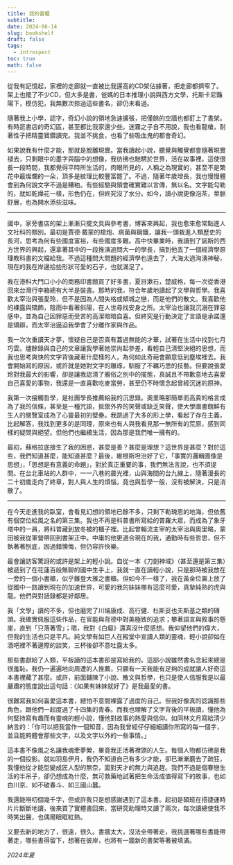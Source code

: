 ```yaml
---
title: 我的書櫃
subtitle: 
date: 2024-06-14
slug: bookshelf
draft: false
tags:
  - introspect
toc: true
math: false
---
```



從我有記憶起，家裡的走廊就一直被比我還高的CD架佔據著，把走廊都擠窄了。架上也擺了不少CD，但大多是書，爸媽的日本推理小說與西方文學，托斯卡尼豔陽下，模仿犯，我無數次掠過這些書名，卻仍未看過。

隨著我上小學，認字，奇幻小說的領地急速擴張，把僅餘的空牆也都釘上了書架。有時逛書店的奇幻區，甚至都比我家還少些。迷霧之子自不用說，我也看龍槍，耐著性子把精靈寶鑽讀完。我並不挑食，也看了些吸血鬼的都會奇幻。

如果說我有什麼才能，那就是脫離現實。當我讀起小說，聽覺與觸覺都會隨著現實褪去，只剩眼中的墨字與腦中的想像，我彷彿也馳騁於世界，活在故事裡。這使很長一段時間，我都覺得平時所生活的，肉眼所見的，人稱之為現實的，甚至不是繁花中最燦爛的一朵，頂多是紋理比較豐富罷了。不過，隨著年歲增長，我也慢慢體會到為何說文字不過是糟粕。有些經驗與領會確實難以言傳，無以名。文字能勾勒的，就如乾燥花一樣，形色仍在，但終究沒了水分。如今，讀小說更像泡茶，莖脈舒展，也為開水添些滋味。

---

國中，家旁書店的架上漸漸只擺文具與參考書，博客來興起，我也愈來愈常點進人文社科的類別。最初是賈德·戴蒙的槍炮、病菌與鋼鐵，讓我一頭栽進人類歷史的長河，思考為何有些國度富裕，有些國度多難。高中快畢業時，我讀到了諾斯的西方世界的興起，還拿著其中的一段推演追問大一的學長，搞到他丟了一個經濟學原理教科書的文檔給我。不過這種問大問題的經濟學也遠去了，大海太過洶湧神秘，現在的我在岸邊拾些形狀可愛的石子，也就滿足了。

我在港科大門口小小的商務印書館買了好多書，夏目漱石，楚威格，每一次從香港回來台灣行李箱總有大半是裝書。那時的我，符合年歲地讀起了文學與哲學。我喜歡太宰治與張愛玲，但不是因為人間失格或傾城之戀，而是他們的散文。我喜歡他的裸露與矯飾，陰雨中看著斜陽，在人世尋找安身之所。太宰治也讓我沉溺在罪惡感中，並為自己因罪惡而受苦的高潔暗暗自喜。但終究是行動決定了言語是承諾還是矯辯，而太宰治逼迫我學會了分離作家與作品。

我一次次重讀天才夢，懷疑自己是否真有蓋過無能的才華，試著在生活中找到七月巧雲。燼餘錄與自己的文章讓我學著她崇尚起參差，看輕自己清堅決絕的思想，而我也思考爽快的文字背後藏著什麼樣的人，為何如此奇葩會願意低到塵埃裡去。我會開始寫的原因，或許就是她對文字的雕琢，馴服了不羈巧思的技藝。但要說張愛玲對我最大的影響，卻是讓我認清了雅俗之別中的擺態，真誠且不帶歉意地去喜愛自己喜愛的事物，我還是一直喜歡吃麥當勞，甚至仍不時懷念起曾經沉迷的原神。

我第一次接觸哲學，是社團學長推薦給我的沉思錄。奧里略那簡單而高貴的格言成為了我的信條，甚至是一種咒語，抵禦外界的笑聲或缺乏笑聲，使大學圖書館鮮有生人的閱覽室成為了心靈最初的壁壘。我跳過了大多的形上學，看起了存在主義，比起解答，我找到更多的是同理，原來也有人與我看見那一無所有的荒原，感到同樣的疑問與絕望。但他們也繼續生活，因為那是我們唯一擁有的。

最初，蘇格拉底接生了我的困惑，甚麼是善？甚麼是理想？這世界是甚麼？對於這些，我們知道甚麼，能知道甚麼？最後，維根斯坦治好了它，「事實的邏輯圖像是思想」，「思想是有意義的命題」，對於真正重要的事，我們無法言說，也不須提問。在台北車站的人群中，一一八巷的晨光裡，山與海間的台九線上，隨著漫長的二十初歲走向了終章，對人與人生的煩惱，竟也與哲學一般，沒有被解決，只是消散了。

---

在今天走進我的臥室，會看見幻想的領地已餘不多，只剩下勒瑰恩的地海，但依舊有個空位給風之名的第三集。我也不再是科普書所寫給的普羅大眾，而成為了象牙塔中的一員，將科普藏到放冬被的櫃子裡。比起曾輪流主宰的太宰治與奧里略，蒙田被我從軍營帶回到書架正中。中庸的他更適合現在的我，通勤時有些哲思，但不執著著刨底，因過錯懊悔，但仍容許快樂。

最會讓訪客驚訝的或許是架上的輕小說。自從一本《刀劍神域》（甚至還是第三集）被遞到了在花蓮百般無聊的國中生手上，我就一直在讀輕小說，只是那時被我放在一旁的一個小書櫃，似乎難登大雅之書櫃。但如今不一樣了，我在黃金位置上放了從國中一路讀到現在的加速世界，可愛的我的妹妹哪有這麼可愛，真摯純熟的虎與龍。他們與對話錄都是好鄰居。

我「文學」讀的不多，但也磨完了川端康成、高行健、杜斯妥也夫斯基之類的磚頭。我確實佩服這些作品，在官能與背德中對美極致的追求；攀著語言與敘事的懸崖，直到「只落著雪」；嗯，我對《白癡》還真沒什麼感想。我仰望他們的偉大，但我的生活也只是平凡。純文學有如巨人在殿堂中宣讀人類的靈魂，輕小說卻如在酒吧裡不著邊際的談笑，三杯後卻不意吐露太多。

那些書獻給了人類，平板讀的這本書卻是寫給我的。這部小說雖然書名念起來總是很羞恥，我仍一遍遍地向周遭的人推薦，只願有一天我能有足夠的成就讓人好奇這本書裡藏了甚麼。或許，前面鋪陳了小說、散文與哲學，也只是使人信服我是以最嚴肅的態度說出這句話：《如果有妹妹就好了》是我最愛的書。

很難寫我如何喜愛這本書，總怕不意間裸露了過度的自己。但我好像真的認識那些角色，跟他們一起度過了十四集的青春。而我也理解了文字背後的平板讀，懂他為何堅持寫有趣而有靈魂的輕小說，懂他對故事的熱愛與信仰。如同林文月寫給清少納言的：「你可以把我當作一個知音，因為我曾經仔仔細細讀你所寫的每一個字，並且能夠體會那些文字，以及文字以外的一些事情。」

這本書不像風之名讓我魂牽夢縈，畢竟我正活著裡頭的人生。每個人物都彷彿是我的一個投影。就如羽島伊月，我仍不知道自己有多少才能，卻已漸漸磨去了疏狂，我懂他從才能型變成匠人型的無奈，面對天才的無力與追趕。我們不過是個眷戀生活的半吊子，卻仍想成為什麼，無可救藥地試著把生命活成值得寫下的故事，也如白川京、如不破春斗、如三國山蠶。

我還能嘮叨個幾千字，但或許我只是想感謝遇到了這本書。起初是碩班在搭捷運時片片斷斷地讀，後來買了實體書回來，當研究助理時又讀了兩次，每次讀總使我不時笑出聲，也偶爾眼眶紅熱。

又要去新的地方了，很遠，很久。書牆太大，沒法全帶著走，我挑選著哪些書能帶著走，哪些書得留下，想著在彼岸，也將有一牆新的書架等著被填滿。

<!--more-->

*2024年夏*